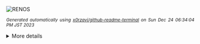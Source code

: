 <div align="justify">
<picture>
    <source media="(prefers-color-scheme: dark)" srcset="https://i.ibb.co/TM4yhXG/output-gif.gif">
    <source media="(prefers-color-scheme: light)" srcset="https://i.ibb.co/TM4yhXG/output-gif.gif">
    <img alt="RENOS" src="https://i.ibb.co/TM4yhXG/output-gif.gif">
</picture>

<sub><i>Generated automatically using [x0rzavi/github-readme-terminal](https://github.com/x0rzavi/github-readme-terminal) on Sun Dec 24 06:34:04 PM JST 2023</i></sub>

<details>
<summary>More details</summary>

</details>
</div>

<!-- Image deletion URL: https://ibb.co/whSt6Hq/db9473d04ec0028a61b700cafc5778ec -->